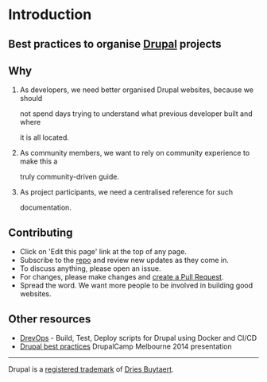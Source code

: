 # Introduction

## Best practices to organise [Drupal](https://www.drupal.org/) projects

## Why

1. As developers, we need better organised Drupal websites, because we should

   not spend days trying to understand what previous developer built and where

   it is all located.

2. As community members, we want to rely on community experience to make this a

   truly community-driven guide.

3. As project participants, we need a centralised reference for such

   documentation.

## Contributing

* Click on 'Edit this page' link at the top of any page.
* Subscribe to the [repo](https://github.com/drevops/drupal-organised) and review new updates as they come in.
* To discuss anything, please open an issue.
* For changes, please make changes and [create a Pull Request](https://github.com/drevops/drupal-organised/compare).
* Spread the word. We want more people to be involved in building good websites.

## Other resources

* [DrevOps](https://DrevOps.com) - Build, Test, Deploy scripts for Drupal using Docker and CI/CD
* [Drupal best practices](http://goo.gl/TBi6xI) DrupalCamp Melbourne 2014 presentation

-------------------------------------------------------------------------------------------------------------------------------------------------------------------------

Drupal is a [registered trademark](http://drupal.com/trademark) of [Dries Buytaert](http://buytaert.net/).

